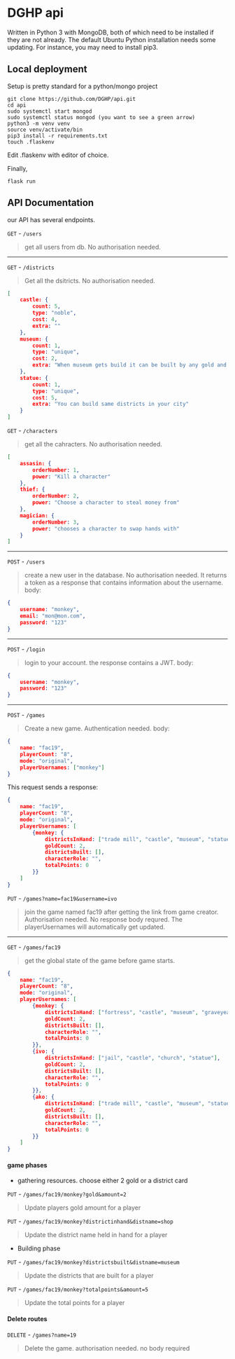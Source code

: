 # DGHP api
Written in Python 3 with MongoDB, both of which need to be installed if they are not already. The default Ubuntu Python installation needs some updating. For instance, you may need to install pip3.

## Local deployment

Setup is pretty standard for a python/mongo project

```
git clone https://github.com/DGHP/api.git
cd api
sudo systemctl start mongod
sudo systemctl status mongod (you want to see a green arrow)
python3 -m venv venv
source venv/activate/bin
pip3 install -r requirements.txt
touch .flaskenv
```

Edit .flaskenv with editor of choice. 

Finally,

```
flask run
```

## API Documentation

our API has several endpoints. 

`GET` - `/users`

> get all users from db. No authorisation needed.

---

`GET` - `/districts`
> Get all the dsitricts. No authorisation needed.

```json
[
	castle: {
		count: 5,
		type: "noble",
		cost: 4,
		extra: ""
	},
	museum: {
		count: 1,
		type: "unique",
		cost: 2,
		extra: "When museum gets build it can be built by any gold and is worth of double the amount" 
	},
	statue: {
		count: 1,
		type: "unique",
		cost: 5,
		extra: "You can build same districts in your city"
	}
]
```

`GET` - `/characters`
> get all the cahracters. No authorisation needed.

```json
[
	assasin: {
		orderNumber: 1,
		power: "Kill a character"
	}, 
	thief: {
		orderNumber: 2,
		power: "Choose a character to steal money from"
	},
	magician: {
		orderNumber: 3,
		power: "chooses a character to swap hands with"
	}
]
```

---

`POST` - `/users`

> create a new user in the database. No authorisation needed. It returns a token as a response that contains information about the username. body:

```json
{
	username: "monkey",
	email: "mon@mon.com",
	password: "123"
}
```

---

`POST` - `/login`

> login to your account. the response contains a JWT. body:

```json
{
	username: "monkey",
	password: "123"
}
```

---

`POST` - `/games`

> Create a new game. Authentication needed. body:

```json
{
	name: "fac19",
	playerCount: "8",
	mode: "original",
	playerUsernames: ["monkey"]
}
```

This request sends a response:

```json
{
	name: "fac19",
	playerCount: "8",
	mode: "original",
	playerUsernames: [
		{monkey: {
			districtsInHand: ["trade mill", "castle", "museum", "statue"],
			goldCount: 2,
			districtsBuilt: [],
			characterRole: "",
			totalPoints: 0
		}}
	]
}
```

`PUT` - `/games?name=fac19&username=ivo`

> join the game named fac19 after getting the link from game creator. Authorisation needed. No response body requred. The playerUsernames will automatically get updated.
---

`GET` - `/games/fac19`

> get the global state of the game before game starts.

```json
{
	name: "fac19",
	playerCount: "8",
	mode: "original",
	playerUsernames: [
		{monkey: {
			districtsInHand: ["fortress", "castle", "museum", "graveyeard"],
			goldCount: 2,
			districtsBuilt: [],
			characterRole: "",
			totalPoints: 0
		}},
		{ivo: {
			districtsInHand: ["jail", "castle", "church", "statue"],
			goldCount: 2,
			districtsBuilt: [],
			characterRole: "",
			totalPoints: 0
		}},
		{ako: {
			districtsInHand: ["trade mill", "castle", "museum", "statue"],
			goldCount: 2,
			districtsBuilt: [],
			characterRole: "",
			totalPoints: 0
		}}
	]
}
```
#### game phases

* gathering resources. choose either 2 gold or a district card

`PUT` - `/games/fac19/monkey?gold&amount=2`
> Update players gold amount for a player

`PUT` - `/games/fac19/monkey?districtinhand&distname=shop`
> Update the district name held in hand for a player

* Building phase

`PUT` - `/games/fac19/monkey?districtsbuilt&distname=museum`
> Update the districts that are built for a player

`PUT` - `/games/fac19/monkey?totalpoints&amount=5`
> Update the total points for a player

#### Delete routes
`DELETE` - `/games?name=19`
> Delete the game. authorisation needed. no body required
